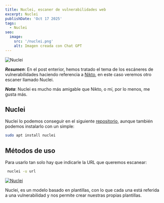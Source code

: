 ```yaml
---
title: Nuclei, escaner de vulnerabilidades web
excerpt: Nuclei
publishDate: 'Oct 17 2025'
tags:
  - Nuclei
seo:
  image:
    src: '/nuclei.png'
    alt: Imagen creada con Chat GPT
---
```


![Nuclei](/nuclei.png)

***Resumen***: En el post enterior, hemos tratado el tema de los escáneres de vulnerabilidades haciendo referencia a [Nikto](https://marcoscarmonagarcia.github.io/blog/post-16/), en este caso veremos otro escaner llamado Nuclei.

***Nota***: Nuclei es mucho más amigable que Nikto, o mí, por lo menos, me gusta más.

## Nuclei

Nuclei lo podemos conseguir en el siguiente [repositorio](https://github.com/projectdiscovery/nuclei.git), aunque también podemos instalarlo con un simple:
```bash  
sudo apt install nuclei 
```

## Métodos de uso

Para usarlo tan solo hay que indicarle la URL que queremos escanear:
```bash
 nuclei -u url
 ```
 [![Nuclei](/escaner_nuclei.png)](/escaner_nuclei.png)

 Nuclei, es un modelo basado en plantillas, con lo que cada una está referida a una vulnerabilidad y nos permite crear nuestras propias plantillas.
